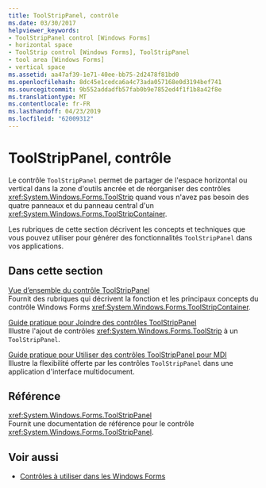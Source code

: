 ```yaml
---
title: ToolStripPanel, contrôle
ms.date: 03/30/2017
helpviewer_keywords:
- ToolStripPanel control [Windows Forms]
- horizontal space
- ToolStrip control [Windows Forms], ToolStripPanel
- tool area [Windows Forms]
- vertical space
ms.assetid: aa47af39-1e71-40ee-bb75-2d2478f81bd0
ms.openlocfilehash: 8dc45e1cedca6a4c73ada057168e0d3194bef741
ms.sourcegitcommit: 9b552addadfb57fab0b9e7852ed4f1f1b8a42f8e
ms.translationtype: MT
ms.contentlocale: fr-FR
ms.lasthandoff: 04/23/2019
ms.locfileid: "62009312"
---
```

# <a name="toolstrippanel-control"></a>ToolStripPanel, contrôle
Le contrôle `ToolStripPanel` permet de partager de l'espace horizontal ou vertical dans la zone d'outils ancrée et de réorganiser des contrôles <xref:System.Windows.Forms.ToolStrip> quand vous n'avez pas besoin des quatre panneaux et du panneau central d'un <xref:System.Windows.Forms.ToolStripContainer>.  
  
 Les rubriques de cette section décrivent les concepts et techniques que vous pouvez utiliser pour générer des fonctionnalités `ToolStripPanel` dans vos applications.  
  
## <a name="in-this-section"></a>Dans cette section  
 [Vue d’ensemble du contrôle ToolStripPanel](toolstrippanel-control-overview.md)  
 Fournit des rubriques qui décrivent la fonction et les principaux concepts du contrôle Windows Forms <xref:System.Windows.Forms.ToolStripContainer>.  
  
 [Guide pratique pour Joindre des contrôles ToolStripPanel](how-to-join-toolstrippanels.md)  
 Illustre l'ajout de contrôles <xref:System.Windows.Forms.ToolStrip> à un `ToolStripPanel`.  
  
 [Guide pratique pour Utiliser des contrôles ToolStripPanel pour MDI](how-to-use-toolstrippanels-for-mdi.md)  
 Illustre la flexibilité offerte par les contrôles `ToolStripPanel` dans une application d'interface multidocument.  
  
## <a name="reference"></a>Référence  
 <xref:System.Windows.Forms.ToolStripPanel>  
 Fournit une documentation de référence pour le contrôle <xref:System.Windows.Forms.ToolStripPanel>.  
  
## <a name="see-also"></a>Voir aussi

- [Contrôles à utiliser dans les Windows Forms](controls-to-use-on-windows-forms.md)
